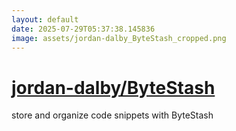 ```yaml
---
layout: default
date: 2025-07-29T05:37:38.145836
image: assets/jordan-dalby_ByteStash_cropped.png
---
```


# [jordan-dalby/ByteStash](https://github.com/jordan-dalby/ByteStash)

store and organize code snippets with ByteStash
